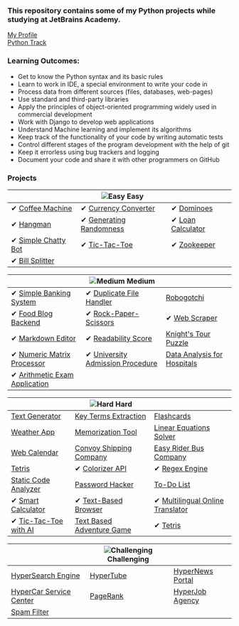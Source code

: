 ### This repository contains some of my Python projects while studying at JetBrains Academy.

[My Profile](https://hyperskill.org/profile/18560703) <br>
[Python Track](https://hyperskill.org/tracks/2)

### Learning Outcomes:
- Get to know the Python syntax and its basic rules
- Learn to work in IDE, a special environment to write your code in
- Process data from different sources (files, databases, web-pages)
- Use standard and third-party libraries
- Apply the principles of object-oriented programming widely used in commercial development
- Work with Django to develop web applications
- Understand Machine learning and implement its algorithms
- Keep track of the functionality of your code by writing automatic tests
- Control different stages of the program development with the help of git
- Keep it errorless using bug trackers and logging
- Document your code and share it with other programmers on GitHub


### Projects

| | ![Easy](https://hyperskill.azureedge.net/static/img/easy.331dff7f.svg) Easy | |
--- | --- | --- |
✔ [Coffee Machine](https://hyperskill.org/projects/68) | ✔ [Currency Converter](https://hyperskill.org/projects/157) |✔ [Dominoes](https://hyperskill.org/projects/146)
✔ [Hangman](https://hyperskill.org/projects/69) | ✔ [Generating Randomness](https://hyperskill.org/projects/156) | ✔ [Loan Calculator](https://hyperskill.org/projects/90)
✔ [Simple Chatty Bot](https://hyperskill.org/projects/97) |  ✔ [Tic-Tac-Toe](https://hyperskill.org/projects/73) | ✔ [Zookeeper](https://hyperskill.org/projects/98)
✔ [Bill Splitter](https://hyperskill.org/projects/175) |

| | ![Medium](https://hyperskill.azureedge.net/static/img/medium.4bc6849c.svg) Medium | |
--- | --- | --- |
✔ [Simple Banking System ](https://hyperskill.org/projects/109) | ✔ [Duplicate File Handler ](https://hyperskill.org/projects/176) | [Robogotchi](https://hyperskill.org/projects/135)
✔ [Food Blog Backend ](https://hyperskill.org/projects/167) | ✔ [Rock-Paper-Scissors](https://hyperskill.org/projects/78) | ✔ [Web Scraper](https://hyperskill.org/projects/145)
✔ [Markdown Editor](https://hyperskill.org/projects/162) | ✔ [Readability Score](https://hyperskill.org/projects/155) | [Knight's Tour Puzzle](https://hyperskill.org/projects/141) 
✔ [Numeric Matrix Processor](https://hyperskill.org/projects/96) | ✔ [University Admission Procedure ](https://hyperskill.org/projects/163) | [Data Analysis for Hospitals ](https://hyperskill.org/projects/152) 
✔ [Arithmetic Exam Application](https://hyperskill.org/projects/173) |

| | ![Hard](https://hyperskill.azureedge.net/static/img/hard.e8e1bf49.svg) Hard | |
--- | --- | --- |
[Text Generator](https://hyperskill.org/projects/134) | [Key Terms Extraction](https://hyperskill.org/projects/166) | [Flashcards](https://hyperskill.org/projects/127)
[Weather App](https://hyperskill.org/projects/164) | [Memorization Tool](https://hyperskill.org/projects/159) | [Linear Equations Solver](https://hyperskill.org/projects/144)
[Web Calendar](https://hyperskill.org/projects/170) | [Convoy Shipping Company](https://hyperskill.org/projects/151) | [Easy Rider Bus Company](https://hyperskill.org/projects/128)
[Tetris](https://hyperskill.org/projects/147) | ✔ [Colorizer API](https://hyperskill.org/projects/169) | ✔ [Regex Engine](https://hyperskill.org/projects/114)
[Static Code Analyzer](https://hyperskill.org/projects/112) | [Password Hacker](https://hyperskill.org/projects/80) | [To-Do List](https://hyperskill.org/projects/105)
✔ [Smart Calculator](https://hyperskill.org/projects/74) | ✔ [Text-Based Browser](https://hyperskill.org/projects/79) | ✔ [Multilingual Online Translator](https://hyperskill.org/projects/99)
✔ [Tic-Tac-Toe with AI](https://hyperskill.org/projects/82) | [Text Based Adventure Game](https://hyperskill.org/projects/161) | ✔ [Tetris](https://hyperskill.org/projects/147)



| |![Challenging](https://hyperskill.azureedge.net/static/img/challenging.81b9c2e4.svg) Challenging | |
--- | --- | --- |
[HyperSearch Engine](https://hyperskill.org/projects/168) |  [HyperTube](https://hyperskill.org/projects/131) |  [HyperNews Portal](https://hyperskill.org/projects/102)
[HyperCar Service Center](https://hyperskill.org/projects/85) |  [PageRank](https://hyperskill.org/projects/92) |  [HyperJob Agency](https://hyperskill.org/projects/94)
[Spam Filter](https://hyperskill.org/projects/185) |

